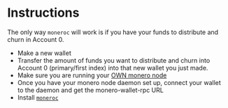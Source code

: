 # Instructions

The only way `moneroc` will work is if you have your funds to distribute and churn in Account 0.

- Make a new wallet
- Transfer the amount of funds you want to distribute and churn into Account 0 (primary/first index) into that new wallet you just made.
- Make sure you are running your [OWN monero node](https://www.getmonero.org/resources/user-guides/vps_run_node.html)
- Once you have your monero node daemon set up, connect your wallet to the daemon and get the monero-wallet-rpc URL
- Install [`moneroc`](https://github.com/antichainalysis/xmr-churner/blob/main/README.md#usage)
